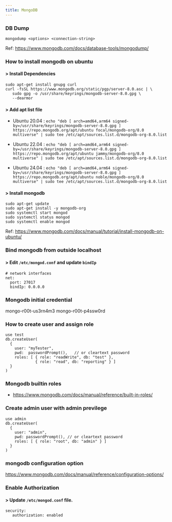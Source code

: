 ```yaml
---
title: MongoDB
---
```


### DB Dump

```
mongodump <options> <connection-string>
```

Ref: https://www.mongodb.com/docs/database-tools/mongodump/

### How to install mongodb on ubuntu 

#### > Install Dependencies

```
sudo apt-get install gnupg curl
curl -fsSL https://www.mongodb.org/static/pgp/server-8.0.asc | \
   sudo gpg -o /usr/share/keyrings/mongodb-server-8.0.gpg \
   --dearmor
```

#### > Add apt list file 

- Ubuntu 20.04 : `echo "deb [ arch=amd64,arm64 signed-by=/usr/share/keyrings/mongodb-server-8.0.gpg ] https://repo.mongodb.org/apt/ubuntu focal/mongodb-org/8.0 multiverse" | sudo tee /etc/apt/sources.list.d/mongodb-org-8.0.list`

- Ubuntu 22.04 : `echo "deb [ arch=amd64,arm64 signed-by=/usr/share/keyrings/mongodb-server-8.0.gpg ] https://repo.mongodb.org/apt/ubuntu jammy/mongodb-org/8.0 multiverse" | sudo tee /etc/apt/sources.list.d/mongodb-org-8.0.list`

- Ubuntu 24.04 : `echo "deb [ arch=amd64,arm64 signed-by=/usr/share/keyrings/mongodb-server-8.0.gpg ] https://repo.mongodb.org/apt/ubuntu noble/mongodb-org/8.0 multiverse" | sudo tee /etc/apt/sources.list.d/mongodb-org-8.0.list`

#### > Install mongodb

```
sudo apt-get update
sudo apt-get install -y mongodb-org
sudo systemctl start mongod
sudo systemctl status mongod
sudo systemctl enable mongod
```

Ref: https://www.mongodb.com/docs/manual/tutorial/install-mongodb-on-ubuntu/

### Bind mongodb from outside localhost

#### > Edit `/etc/mongod.conf` and update `bindIp`

```
# network interfaces
net:
  port: 27017
  bindIp: 0.0.0.0
```

### Mongodb initial credential

mongo-r00t-us3rn4m3
mongo-r00t-p4ssw0rd

### How to create user and assign role 

```mongo
use test
db.createUser(
  {
    user: "myTester",
    pwd:  passwordPrompt(),   // or cleartext password
    roles: [ { role: "readWrite", db: "test" },
             { role: "read", db: "reporting" } ]
  }
)
```

### Mongodb builtin roles 

- https://www.mongodb.com/docs/manual/reference/built-in-roles/

### Create admin user with admin previlege

```
use admin
db.createUser(
  {
    user: "admin",
    pwd: passwordPrompt(), // or cleartext password
    roles: [ { role: "root", db: "admin" } ]
  }
)
```

### mongodb configuration option

https://www.mongodb.com/docs/manual/reference/configuration-options/

### Enable Authorization

#### > Update `/etc/mongod.conf` file.

```
security:
   authorization: enabled
```